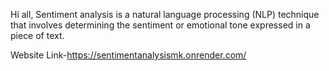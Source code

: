 Hi all,
Sentiment analysis is a natural language processing (NLP) technique that involves determining the sentiment or emotional tone expressed in a piece of text.

Website Link-https://sentimentanalysismk.onrender.com/

